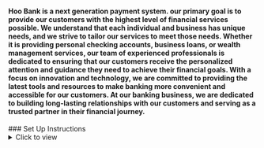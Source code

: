 <h4>Hoo Bank is a next generation payment system. our primary goal is to provide our customers with the highest level of financial services possible. We understand that each individual and business has unique needs, and we strive to tailor our services to meet those needs. Whether it is providing personal checking accounts, business loans, or wealth management services, our team of experienced professionals is dedicated to ensuring that our customers receive the personalized attention and guidance they need to achieve their financial goals. With a focus on innovation and technology, we are committed to providing the latest tools and resources to make banking more convenient and accessible for our customers. At our banking business, we are dedicated to building long-lasting relationships with our customers and serving as a trusted partner in their financial journey.
</h4>
### Set Up Instructions

<details>
<summary>Click to view</summary>

- Download dependencies by running `npm install`
- Start up the app using `npm run dev`
</details>
